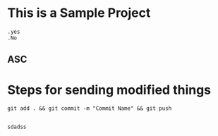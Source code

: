 # This is a Sample Project
    .yes
    .No

## ASC

# Steps for sending modified things
    git add . && git commit -m "Commit Name" && git push


    sdadss